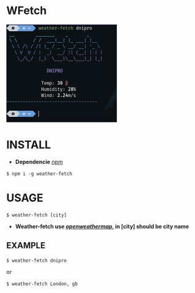 # WFetch
![image](./viewing.png)
# INSTALL
* **Dependencie** _[npm](https://www.npmjs.com/)_  
```
$ npm i -g weather-fetch
```
# USAGE
```
$ weather-fetch [city]
```
* **Weather-fetch use _[openweathermap](https://openweathermap.org/)_, in [city] should be city name**
## EXAMPLE 
```
$ weather-fetch dnipro
```
or
```
$ weather-fetch London, gb
```

